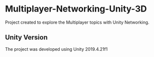 # Multiplayer-Networking-Unity-3D
Project created to explore the Multiplayer topics with Unity Networking.

## Unity Version
The project was developed using Unity 2019.4.21f1